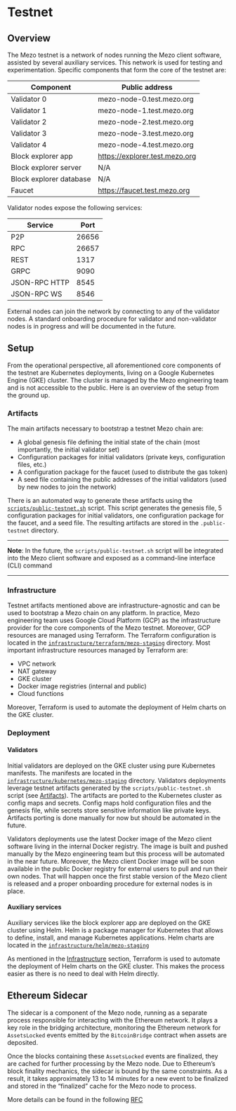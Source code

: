 # Testnet

## Overview

The Mezo testnet is a network of nodes running the Mezo client software,
assisted by several auxiliary services. This network is used for testing and
experimentation. Specific components that form the core of the testnet are:

| Component               | Public address                 |
|-------------------------|--------------------------------|
| Validator 0             | mezo-node-0.test.mezo.org      |
| Validator 1             | mezo-node-1.test.mezo.org      |
| Validator 2             | mezo-node-2.test.mezo.org      |
| Validator 3             | mezo-node-3.test.mezo.org      |
| Validator 4             | mezo-node-4.test.mezo.org      |
| Block explorer app      | https://explorer.test.mezo.org |
| Block explorer server   | N/A                            |
| Block explorer database | N/A                            |
| Faucet                  | https://faucet.test.mezo.org   |

Validator nodes expose the following services:

| Service       | Port  |
|---------------|-------|
| P2P           | 26656 |
| RPC           | 26657 |
| REST          | 1317  |
| GRPC          | 9090  |
| JSON-RPC HTTP | 8545  |
| JSON-RPC WS   | 8546  |

External nodes can join the network by connecting to any of the validator nodes.
A standard onboarding procedure for validator and non-validator nodes is
in progress and will be documented in the future.

## Setup

From the operational perspective, all aforementioned core components of the
testnet are Kubernetes deployments, living on a Google Kubernetes Engine (GKE)
cluster. The cluster is managed by the Mezo engineering team and is not
accessible to the public. Here is an overview of the setup from the ground up.

### Artifacts

The main artifacts necessary to bootstrap a testnet Mezo chain are:

- A global genesis file defining the initial state of the chain
  (most importantly, the initial validator set)
- Configuration packages for initial validators (private keys, configuration
  files, etc.)
- A configuration package for the faucet
  (used to distribute the gas token)
- A seed file containing the public addresses of the initial validators
  (used by new nodes to join the network)

There is an automated way to generate these artifacts using the
[`scripts/public-testnet.sh`](../scripts/public-testnet.sh) script.
This script generates the genesis file, 5 configuration packages for
initial validators, one configuration package for the faucet, and a seed file.
The resulting artifacts are stored in the
`.public-testnet` directory.

---

**Note**: In the future, the `scripts/public-testnet.sh` script will be
integrated into the Mezo client software and exposed as a command-line
interface (CLI) command

---

### Infrastructure

Testnet artifacts mentioned above are infrastructure-agnostic and can be used
to bootstrap a Mezo chain on any platform. In practice, Mezo engineering team
uses Google Cloud Platform (GCP) as the infrastructure provider for the core
components of the Mezo testnet. Moreover, GCP resources are managed using
Terraform. The Terraform configuration is located in the
[`infrastructure/terraform/mezo-staging`](../infrastructure/terraform/mezo-staging/README.md)
directory. Most important infrastructure resources managed by Terraform are:

- VPC network
- NAT gateway
- GKE cluster
- Docker image registries (internal and public)
- Cloud functions

Moreover, Terraform is used to automate the deployment of Helm charts on the
GKE cluster.

### Deployment

#### Validators

Initial validators are deployed on the GKE cluster using pure Kubernetes
manifests. The manifests are located in the
[`infrastructure/kubernetes/mezo-staging`](../infrastructure/kubernetes/mezo-staging/README.md)
directory. Validators deployments leverage testnet artifacts generated by the
`scripts/public-testnet.sh` script (see [Artifacts](#artifacts)).
The artifacts are ported to the Kubernetes cluster as config maps and secrets.
Config maps hold configuration files and the genesis file, while secrets store
sensitive information like private keys. Artifacts porting is done manually
for now but should be automated in the future.

Validators deployments use the latest Docker image of the Mezo client
software living in the internal Docker registry. The image is built and pushed
manually by the Mezo engineering team but this process will be automated in the
near future. Moreover, the Mezo client Docker image will be soon available in the
public Docker registry for external users to pull and run their own nodes.
That will happen once the first stable version of the Mezo client is released
and a proper onboarding procedure for external nodes is in place.

#### Auxiliary services

Auxiliary services like the block explorer app are deployed on the GKE cluster
using Helm. Helm is a package manager for Kubernetes that allows to define,
install, and manage Kubernetes applications. Helm charts are located in the
[`infrastructure/helm/mezo-staging`](../infrastructure/helm/mezo-staging/README.md)

As mentioned in the [Infrastructure](#infrastructure) section, Terraform is used
to automate the deployment of Helm charts on the GKE cluster. This makes
the process easier as there is no need to deal with Helm directly.

## Ethereum Sidecar

The sidecar is a component of the Mezo node, running as a separate process
responsible for interacting with the Ethereum network. It plays a key role in
the bridging architecture, monitoring the Ethereum network for `AssetsLocked`
events emitted by the `BitcoinBridge` contract when assets are deposited.

Once the blocks containing these `AssetsLocked` events are finalized, they are cached
for further processing by the Mezo node. Due to Ethereum’s block finality mechanics,
the sidecar is bound by the same constraints. As a result, it takes approximately
13 to 14 minutes for a new event to be finalized and stored in the “finalized” cache
for the Mezo node to process.

More details can be found in the following [RFC](../docs/rfc/rfc-2.md#ethereum-sidecar)
